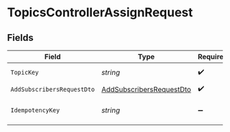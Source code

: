 # TopicsControllerAssignRequest


## Fields

| Field                                                                           | Type                                                                            | Required                                                                        | Description                                                                     |
| ------------------------------------------------------------------------------- | ------------------------------------------------------------------------------- | ------------------------------------------------------------------------------- | ------------------------------------------------------------------------------- |
| `TopicKey`                                                                      | *string*                                                                        | :heavy_check_mark:                                                              | The topic key                                                                   |
| `AddSubscribersRequestDto`                                                      | [AddSubscribersRequestDto](../../Models/Components/AddSubscribersRequestDto.md) | :heavy_check_mark:                                                              | N/A                                                                             |
| `IdempotencyKey`                                                                | *string*                                                                        | :heavy_minus_sign:                                                              | A header for idempotency purposes                                               |